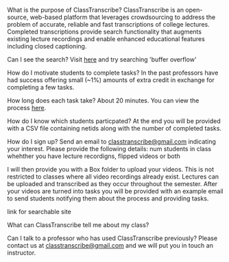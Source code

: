 What is the purpose of ClassTranscribe?
  ClassTranscribe is an open-source, web-based platform that leverages crowdsourcing to address the problem of accurate, reliable and fast transcriptions of college lectures. Completed transcriptions provide search functionality that augments existing lecture recordings and enable enhanced educational features including closed captioning.

Can I see the search?
  Visit [here](http://classtranscribe.com/cs241) and try searching 'buffer overflow'

How do I motivate students to complete tasks?
  In the past professors have had success offering small (~1%) amounts of extra credit in exchange for completing a few tasks.

How long does each task take?
  About 20 minutes. You can view the process [here](https://github.com/cs-education/classTranscribe/blob/master/tutorial.md).

How do I know which students particpated?
  At the end you will be provided with a CSV file containing netids along with the number of completed tasks.

How do I sign up?
  Send an email to classtranscribe@gmail.com indicating your interest. Please provide the following details:
    num students in class
    whehther you have lecture recordigns, flipped videos or both

  I will then provide you with a Box folder to upload your videos. This is not restricted to classes where all video recordings already exist. Lectures can be uploaded and transcribed as they occur throughout the semester.
  After your videos are turned into tasks you will be provided with an example email to send students notifying them about the process and providing tasks.

link for searchable site

What can ClassTranscribe tell me about my class?

Can I talk to a professor who has used ClassTranscribe previously?
  Please contact us at classtranscribe@gmail.com and we will put you in touch an instructor.
